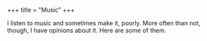 +++
title = "Music"
+++

I listen to music and sometimes make it, poorly.  More often than not, though, I have opinions about it.  Here are some of them.
